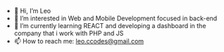 - 👋 Hi, I’m Leo
- 👀 I’m interested in Web and Mobile Development focused in back-end
- 🌱 I’m currently learning REACT and developing a dashboard in the company that i work with PHP and JS
- 📫 How to reach me: leo.ccodes@gmail.com

<!---
Leo-Codes/Leo-Codes is a ✨ special ✨ repository because its `README.md` (this file) appears on your GitHub profile.
You can click the Preview link to take a look at your changes.
--->
